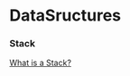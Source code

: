 # DataSructures

### Stack

<a href="http://interactivepython.org/runestone/static/pythonds/BasicDS/WhatisaStack.html" target="_blank">What is a Stack?</a>
